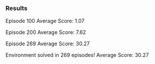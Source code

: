 
### Results

Episode 100	Average Score: 1.07

Episode 200	Average Score: 7.62

Episode 269	Average Score: 30.27

Environment solved in 269 episodes!	Average Score: 30.27
